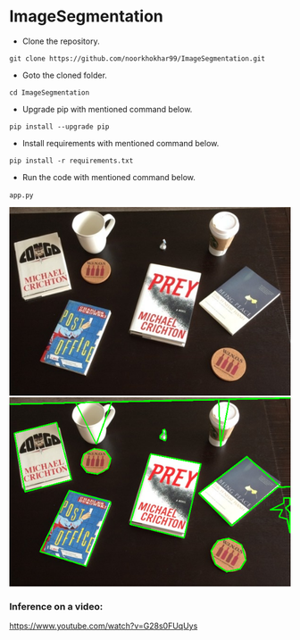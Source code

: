 # ImageSegmentation



- Clone the repository.
```
git clone https://github.com/noorkhokhar99/ImageSegmentation.git
```
- Goto the cloned folder.
```
cd ImageSegmentation

```
- Upgrade pip with mentioned command below.
```
pip install --upgrade pip
```
- Install requirements with mentioned command below.
```
pip install -r requirements.txt
```
- Run the code with mentioned command below.

`app.py`

 


<p align="center">
<img src="https://github.com/noorkhokhar99/ImageSegmentation/blob/main/input.jpg">


<img src="https://github.com/noorkhokhar99/ImageSegmentation/blob/main/output.png">

</p>






### Inference on a video:
https://www.youtube.com/watch?v=G28s0FUqUys
